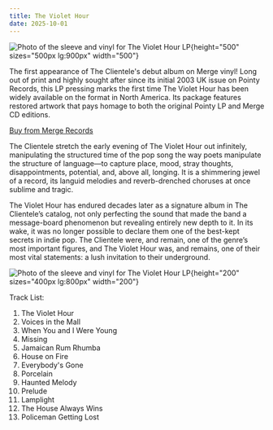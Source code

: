 ```yaml
---
title: The Violet Hour
date: 2025-10-01
---
```


![Photo of the sleeve and vinyl for The Violet Hour LP](https://d1rgjmn2wmqeif.cloudfront.net/extra/ReleaseFormat-1800744-323083.jpg){height="500" sizes="500px lg:900px" width="500"}

The first appearance of The Clientele's debut album on Merge vinyl! Long out of print and highly sought after since its initial 2003 UK issue on Pointy Records, this LP pressing marks the first time The Violet Hour has been widely available on the format in North America. Its package features restored artwork that pays homage to both the original Pointy LP and Merge CD editions.

[Buy from Merge Records](https://mergerecords.co.uk/release/535541-the-clientele-the-violet-hour)

<!--more-->

The Clientele stretch the early evening of The Violet Hour out infinitely, manipulating the structured time of the pop song the way poets manipulate the structure of language—to capture place, mood, stray thoughts, disappointments, potential, and, above all, longing. It is a shimmering jewel of a record, its languid melodies and reverb-drenched choruses at once sublime and tragic.

The Violet Hour has endured decades later as a signature album in The Clientele’s catalog, not only perfecting the sound that made the band a message-board phenomenon but revealing entirely new depth to it. In its wake, it was no longer possible to declare them one of the best-kept secrets in indie pop. The Clientele were, and remain, one of the genre’s most important figures, and The Violet Hour was, and remains, one of their most vital statements: a lush invitation to their underground.

![Photo of the sleeve and vinyl for The Violet Hour LP](https://d1rgjmn2wmqeif.cloudfront.net/r/b/535541.jpg){height="200" sizes="400px lg:800px" width="200"}

Track List:

1. The Violet Hour
2. Voices in the Mall
3. When You and I Were Young
4. Missing
5. Jamaican Rum Rhumba
6. House on Fire
7. Everybody's Gone
8. Porcelain
9. Haunted Melody
10. Prelude
11. Lamplight
12. The House Always Wins
13. Policeman Getting Lost
